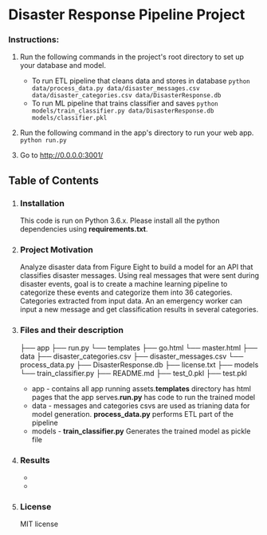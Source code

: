 # Disaster Response Pipeline Project

### Instructions:
1. Run the following commands in the project's root directory to set up your database and model.

    - To run ETL pipeline that cleans data and stores in database
        `python data/process_data.py data/disaster_messages.csv data/disaster_categories.csv data/DisasterResponse.db`
    - To run ML pipeline that trains classifier and saves
        `python models/train_classifier.py data/DisasterResponse.db models/classifier.pkl`

2. Run the following command in the app's directory to run your web app.
    `python run.py`

3. Go to http://0.0.0.0:3001/


## Table of Contents
1. ### Installation
    This code is run on Python 3.6.x. Please install all the python dependencies using **requirements.txt**.
2. ### Project Motivation
	 Analyze disaster data from Figure Eight to build a model for an API that classifies disaster messages. Using real messages that were sent during disaster events, goal is to create a machine learning pipeline to categorize these events and categorize them into 36 categories. Categories extracted from input data. An an emergency worker can input a new message and get classification results in several categories.
    
3. ### Files and their description
    ├── app
    ├── run.py
    └── templates
        ├── go.html
        └── master.html
	├── data
    ├── disaster_categories.csv
    ├── disaster_messages.csv
    └── process_data.py
	├── DisasterResponse.db
	├── license.txt
	├── models
    └── train_classifier.py
	├── README.md
	├── test_0.pkl
	├── test.pkl
    
    - app - contains all app running assets.**templates** directory has html pages that the app serves.**run.py** has code to run the trained model
    - data - messages and categories csvs are used as trianing data for model generation. **process_data.py** performs ETL part of the pipeline
    - models - **train_classifier.py** Generates the trained model as pickle file
    
    
4. ### Results
   - 
   -
   

5. ### License
    MIT license 
   
